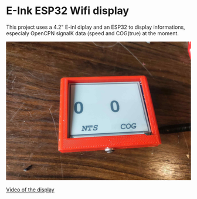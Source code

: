# E-Ink ESP32 Wifi display 

This project uses a 4.2" E-inl diplay and an ESP32 to display informations, especialy OpenCPN signalK data (speed and COG(true) at the moment. 

![Assembled display](https://github.com/Pataclop/esp32-eink/blob/main/assembly.jpg)

[Video of the display](https://www.youtube.com/watch?v=_f7zujoYDNE&feature=youtu.be)

